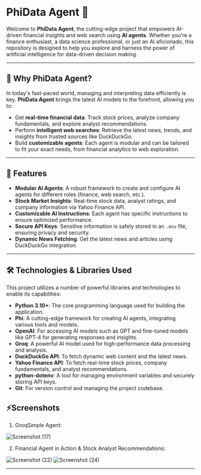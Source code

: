 # PhiData Agent 🚀

Welcome to **PhiData Agent**, the cutting-edge project that empowers AI-driven financial insights and web search using **AI agents**. Whether you're a finance enthusiast, a data science professional, or just an AI aficionado, this repository is designed to help you explore and harness the power of artificial intelligence for data-driven decision making.

---

## 🌟 **Why PhiData Agent?**

In today's fast-paced world, managing and interpreting data efficiently is key. **PhiData Agent** brings the latest AI models to the forefront, allowing you to:
- Get **real-time financial data**: Track stock prices, analyze company fundamentals, and explore analyst recommendations.
- Perform **intelligent web searches**: Retrieve the latest news, trends, and insights from trusted sources like DuckDuckGo.
- Build **customizable agents**: Each agent is modular and can be tailored to fit your exact needs, from financial analytics to web exploration.

---

## 🧠 **Features**

- **Modular AI Agents**: A robust framework to create and configure AI agents for different roles (finance, web search, etc.).
- **Stock Market Insights**: Real-time stock data, analyst ratings, and company information via Yahoo Finance API.
- **Customizable AI Instructions**: Each agent has specific instructions to ensure optimized performance.
- **Secure API Keys**: Sensitive information is safely stored in an `.env` file, ensuring privacy and security.
- **Dynamic News Fetching**: Get the latest news and articles using DuckDuckGo integration.

---

## 🛠️ **Technologies & Libraries Used**

This project utilizes a number of powerful libraries and technologies to enable its capabilities:

- **Python 3.10+**: The core programming language used for building the application.
- **Phi**: A cutting-edge framework for creating AI agents, integrating various tools and models.
- **OpenAI**: For accessing AI models such as GPT and fine-tuned models like GPT-4 for generating responses and insights.
- **Groq**: A powerful AI model used for high-performance data processing and analysis.
- **DuckDuckGo API**: To fetch dynamic web content and the latest news.
- **Yahoo Finance API**: To fetch real-time stock prices, company fundamentals, and analyst recommendations.
- **python-dotenv**: A tool for managing environment variables and securely storing API keys.
- **Git**: For version control and managing the project codebase.

## ⚡**Screenshots**

1. GroqSimple Agent:

![Screenshot (17)](https://github.com/user-attachments/assets/23e46d82-07b7-4a31-9724-79621cee4176)

2. Financial Agent in Action & Stock Analyst Recommendations:

![Screenshot (22)](https://github.com/user-attachments/assets/076d1f5f-e123-43a1-bd74-ddb07c3bdbfc)
![Screenshot (24)](https://github.com/user-attachments/assets/a7d7233f-434b-4c49-b2b3-7a3b977ed4de)

---
